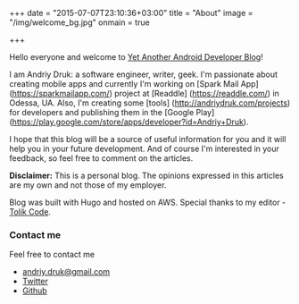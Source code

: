 +++
date = "2015-07-07T23:10:36+03:00"
title = "About"
image = "/img/welcome_bg.jpg"
onmain = true

+++

<!--<
div style="text-align:center" markdown="1">
	<img src="/img/welcome_bg.jpg" alt="my photo">
</div>
-->

Hello everyone and welcome to [Yet Another Android Developer Blog](andriydruk.com)!

<!--more-->

I am Andriy Druk: a software engineer, writer, geek. I'm passionate about creating mobile apps and currently I'm working on [Spark Mail App] (https://sparkmailapp.com/) project at [Readdle] (https://readdle.com/) in Odessa, UA. Also, I'm creating some [tools] (http://andriydruk.com/projects) for developers and publishing them in the [Google Play] (https://play.google.com/store/apps/developer?id=Andriy+Druk).

I hope that this blog will be a source of useful information for you and it will help you in your future development. And of course I'm interested in your feedback, so feel free to comment on the articles.

<div class="alert alert-warning">
 <strong>Disclaimer:</strong> This is a personal blog. The opinions expressed in this articles are my own and not those of my employer.
</div>

Blog was built with Hugo and hosted on AWS. Special thanks to my editor - [Tolik Code](https://github.com/tolikcode).

### Contact me
Feel free to contact me

* [andriy.druk@gmail.com](mailto:andriy.druk@gmail.com)
* [Twitter](https://twitter.com/AndriyDruk) 
* [Github](https://github.com/andriydruk)